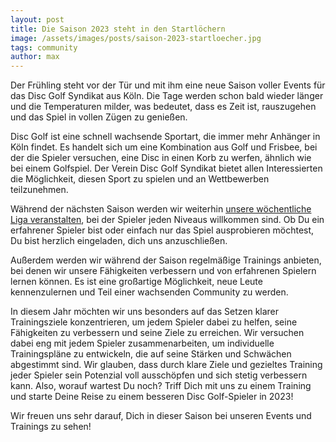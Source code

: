 ```yaml
---
layout: post
title: Die Saison 2023 steht in den Startlöchern
image: /assets/images/posts/saison-2023-startloecher.jpg
tags: community
author: max
---
```


Der Frühling steht vor der Tür und mit ihm eine neue Saison voller Events für das Disc Golf Syndikat aus Köln. Die Tage werden schon bald wieder länger und die Temperaturen milder, was bedeutet, dass es Zeit ist, rauszugehen und das Spiel in vollen Zügen zu genießen.

Disc Golf ist eine schnell wachsende Sportart, die immer mehr Anhänger in Köln findet. Es handelt sich um eine Kombination aus Golf und Frisbee, bei der die Spieler versuchen, eine Disc in einen Korb zu werfen, ähnlich wie bei einem Golfspiel. Der Verein Disc Golf Syndikat bietet allen Interessierten die Möglichkeit, diesen Sport zu spielen und an Wettbewerben teilzunehmen.

Während der nächsten Saison werden wir weiterhin [unsere wöchentliche Liga veranstalten](https://udisc.com/leagues/syndication-weekly), bei der Spieler jeden Niveaus willkommen sind. Ob Du ein erfahrener Spieler bist oder einfach nur das Spiel ausprobieren möchtest, Du bist herzlich eingeladen, dich uns anzuschließen.

Außerdem werden wir während der Saison regelmäßige Trainings anbieten, bei denen wir unsere Fähigkeiten verbessern und von erfahrenen Spielern lernen können. Es ist eine großartige Möglichkeit, neue Leute kennenzulernen und Teil einer wachsenden Community zu werden.

In diesem Jahr möchten wir uns besonders auf das Setzen klarer Trainingsziele konzentrieren, um jedem Spieler dabei zu helfen, seine Fähigkeiten zu verbessern und seine Ziele zu erreichen. Wir versuchen dabei eng mit jedem Spieler zusammenarbeiten, um individuelle Trainingspläne zu entwickeln, die auf seine Stärken und Schwächen abgestimmt sind. Wir glauben, dass durch klare Ziele und gezieltes Training jeder Spieler sein Potenzial voll ausschöpfen und sich stetig verbessern kann. Also, worauf wartest Du noch? Triff Dich mit uns zu einem Training und starte Deine Reise zu einem besseren Disc Golf-Spieler in 2023!

Wir freuen uns sehr darauf, Dich in dieser Saison bei unseren Events und Trainings zu sehen!
